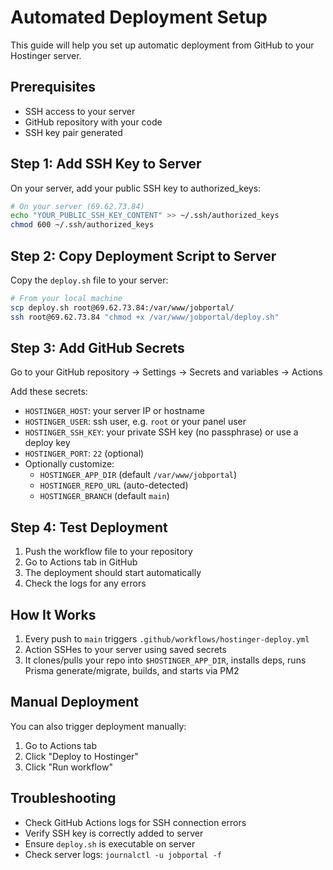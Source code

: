 # Automated Deployment Setup

This guide will help you set up automatic deployment from GitHub to your Hostinger server.

## Prerequisites

- SSH access to your server
- GitHub repository with your code
- SSH key pair generated

## Step 1: Add SSH Key to Server

On your server, add your public SSH key to authorized_keys:

```bash
# On your server (69.62.73.84)
echo "YOUR_PUBLIC_SSH_KEY_CONTENT" >> ~/.ssh/authorized_keys
chmod 600 ~/.ssh/authorized_keys
```

## Step 2: Copy Deployment Script to Server

Copy the `deploy.sh` file to your server:

```bash
# From your local machine
scp deploy.sh root@69.62.73.84:/var/www/jobportal/
ssh root@69.62.73.84 "chmod +x /var/www/jobportal/deploy.sh"
```

## Step 3: Add GitHub Secrets

Go to your GitHub repository → Settings → Secrets and variables → Actions

Add these secrets:

- `HOSTINGER_HOST`: your server IP or hostname
- `HOSTINGER_USER`: ssh user, e.g. `root` or your panel user
- `HOSTINGER_SSH_KEY`: your private SSH key (no passphrase) or use a deploy key
- `HOSTINGER_PORT`: `22` (optional)
- Optionally customize:
  - `HOSTINGER_APP_DIR` (default `/var/www/jobportal`)
  - `HOSTINGER_REPO_URL` (auto-detected)
  - `HOSTINGER_BRANCH` (default `main`)

## Step 4: Test Deployment

1. Push the workflow file to your repository
2. Go to Actions tab in GitHub
3. The deployment should start automatically
4. Check the logs for any errors

## How It Works

1. Every push to `main` triggers `.github/workflows/hostinger-deploy.yml`
2. Action SSHes to your server using saved secrets
3. It clones/pulls your repo into `$HOSTINGER_APP_DIR`, installs deps, runs Prisma generate/migrate, builds, and starts via PM2

## Manual Deployment

You can also trigger deployment manually:
1. Go to Actions tab
2. Click "Deploy to Hostinger"
3. Click "Run workflow"

## Troubleshooting

- Check GitHub Actions logs for SSH connection errors
- Verify SSH key is correctly added to server
- Ensure `deploy.sh` is executable on server
- Check server logs: `journalctl -u jobportal -f`
